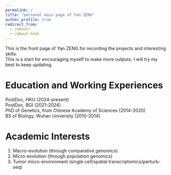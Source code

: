 ```yaml
---
permalink: /
title: "personal main page of Yan ZENG"
author_profile: true
redirect_from: 
  - /about/
  - /about.html
---
```


This is the front page of Yan ZENG for recording the projects and interesting skills.<br/>
This is a start for encouraging myself to make more outputs. I will try my best to keep updating.  <br/>

Education and Working Experiences
======
PostDoc, HKU (2024-present)  <br/>
PostDoc, BGI (2021-2024)  <br/>
PhD of Genetics, from Chinese Academy of Sciences (2014-2020)  <br/>
BS of Biology, Wuhan University (2010-2014)  <br/>


Academic Interests
======
1. Macro-evolution (through comparative genomics)  <br/>
2. Micro-evolution (through population genomics)  <br/>
3. Tumor micro-environment (single cell/spatial transcriptomics/perturb-seq)  <br/>


